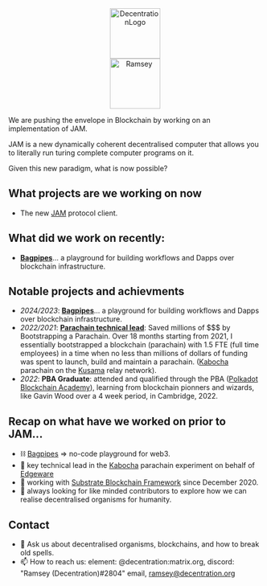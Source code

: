 <center><img src="https://user-images.githubusercontent.com/45230082/142871333-a25292f4-1db4-428f-b1c3-5e493520baed.png" alt="DecentrationLogo" width="100"/></center>
<center><img src="https://drive.google.com/uc?export=view&id=15r50NY9VwdESE6c36dxoPPi0Z20fMbDc" alt="Ramsey" width="100"/></center>


We are pushing the envelope in Blockchain by working on an implementation of JAM. 

JAM is a new dynamically coherent decentralised computer that allows you to literally run turing complete computer programs on it. 

Given this new paradigm, what is now possible?

## What projects are we working on now
- The new [JAM](https://jam.web3.foundation) protocol client.

## What did we work on recently:
- **[Bagpipes](https://bagpipes.io)**... a playground for building workflows and Dapps over blockchain infrastructure.

## Notable projects and achievments
- _2024/2023_: **[Bagpipes](https://bagpipes.io)**... a playground for building workflows and Dapps over blockchain infrastructure.
- _2022/2021_: **[Parachain technical lead](https://gov.edgewa.re/discussion/2515-kabocha-technical-steward-proposal-referenda-funding)**: Saved millions of $$$ by Bootstrapping a Parachain. Over 18 months starting from 2021, I essentially bootstrapped a blockchain (parachain) with 1.5 FTE (full time employees) in a time when no less than millions of dollars of funding was spent to launch, build and maintain a parachain. ([Kabocha](https://github.com/Kabocha-Network/) parachain on the [Kusama](https://kusama.network) relay network).
- _2022_:      **PBA Graduate**: attended and qualified through the PBA ([Polkadot Blockchain Academy](https://polkadot.academy)), learning from blockchain pionners and wizards, like Gavin Wood over a 4 week period, in Cambridge, 2022. 

## Recap on what have we worked on prior to JAM...
- ⛓️ [Bagpipes](https://bagpipes.io) => no-code playground for web3. 
- 🔭 key technical lead in the [Kabocha](https://github.com/Kabocha-Network/) parachain experiment on behalf of [Edgeware](https://edgewa.re)
- 🌱 working with [Substrate Blockchain Framework](https://substrate.dev) since December 2020.
- 👯 always looking for like minded contributors to explore how we can realise decentralised organisms for humanity.

## Contact
- 💬 Ask us about decentralised organisms, blockchains, and how to break old spells. 
- 📫 How to reach us: element: @decentration:matrix.org, discord: "Ramsey (Decentration)#2804" email, ramsey@decentration.org
